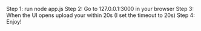 Step 1: run node app.js
Step 2: Go to 127.0.0.1:3000 in your browser 
Step 3: When the UI opens upload your within 20s (I set the timeout to 20s)
Step 4: Enjoy!

